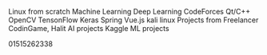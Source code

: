 Linux from scratch 
Machine Learning
Deep Learning 
CodeForces
Qt/C++
OpenCV
TensonFlow
Keras
Spring
Vue.js
kali linux
Projects from Freelancer
CodinGame, Halit AI projects
Kaggle ML projects

01515262338




